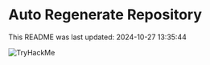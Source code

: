 # Auto Regenerate Repository

This README was last updated: 2024-10-27 13:35:44

 ![TryHackMe](https://tryhackme.com/badge/533634)